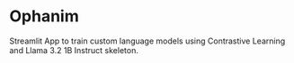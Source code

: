 # Ophanim
Streamlit App to train custom language models using Contrastive Learning and Llama 3.2 1B Instruct skeleton.
